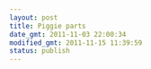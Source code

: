 ```yaml
---
layout: post
title: Piggie parts
date_gmt: 2011-11-03 22:00:34
modified_gmt: 2011-11-15 11:39:59
status: publish
---
```


